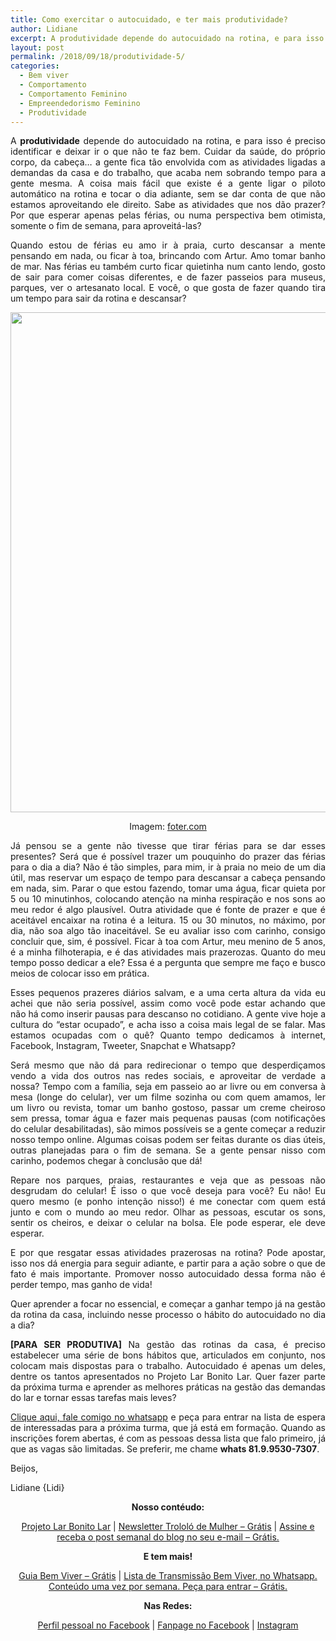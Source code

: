```yaml
---
title: Como exercitar o autocuidado, e ter mais produtividade?
author: Lidiane
excerpt: A produtividade depende do autocuidado na rotina, e para isso é preciso identificar e deixar ir o que não te faz bem. Como fazer mais do que a gente ama no dia a dia?
layout: post
permalink: /2018/09/18/produtividade-5/
categories:
  - Bem viver
  - Comportamento
  - Comportamento Feminino
  - Empreendedorismo Feminino
  - Produtividade
---
```

<p align="justify">
  A <strong>produtividade</strong> depende do autocuidado na rotina, e para isso é preciso identificar e deixar ir o que não te faz bem. Cuidar da saúde, do próprio corpo, da cabeça… a gente fica tão envolvida com as atividades ligadas a demandas da casa e do trabalho, que acaba nem sobrando tempo para a gente mesma. A coisa mais fácil que existe é a gente ligar o piloto automático na rotina e tocar o dia adiante, sem se dar conta de que não estamos aproveitando ele direito. Sabe as atividades que nos dão prazer? Por que esperar apenas pelas férias, ou numa perspectiva bem otimista, somente o fim de semana, para aproveitá-las?
</p>

<p align="justify">
  Quando estou de férias eu amo ir à praia, curto descansar a mente pensando em nada, ou ficar à toa, brincando com Artur. Amo tomar banho de mar. Nas férias eu também curto ficar quietinha num canto lendo, gosto de sair para comer coisas diferentes, e de fazer passeios para museus, parques, ver o artesanato local. E você, o que gosta de fazer quando tira um tempo para sair da rotina e descansar?
</p>

<p align="center">
  <img class="alignnone size-full wp-image-14705" src="https://www.trololodemulher.com.br/2018/09/PRODUTIVIDADE-AUTOCUIDADO-GESTAO-DO-TEMPO-ORGANIZACAO-PESSOAL-BEM-VIVER-BLOG.jpg" alt="" width="800" height="800" />
</p>

<p align="center">
  Imagem: <a href="https://foter.com/" target="_blank" rel="noopener">foter.com</a>
</p>

<p align="justify">
  Já pensou se a gente não tivesse que tirar férias para se dar esses presentes? Será que é possível trazer um pouquinho do prazer das férias para o dia a dia? Não é tão simples, para mim, ir à praia no meio de um dia útil, mas reservar um espaço de tempo para descansar a cabeça pensando em nada, sim. Parar o que estou fazendo, tomar uma água, ficar quieta por 5 ou 10 minutinhos, colocando atenção na minha respiração e nos sons ao meu redor é algo plausível. Outra atividade que é fonte de prazer e que é aceitável encaixar na rotina é a leitura. 15 ou 30 minutos, no máximo, por dia, não soa algo tão inaceitável. Se eu avaliar isso com carinho, consigo concluir que, sim, é possível. Ficar à toa com Artur, meu menino de 5 anos, é a minha filhoterapia, e é das atividades mais prazerozas. Quanto do meu tempo posso dedicar a ele? Essa é a pergunta que sempre me faço e busco meios de colocar isso em prática.
</p>

<p align="justify">
  Esses pequenos prazeres diários salvam, e a uma certa altura da vida eu achei que não seria possível, assim como você pode estar achando que não há como inserir pausas para descanso no cotidiano. A gente vive hoje a cultura do “estar ocupado”, e acha isso a coisa mais legal de se falar. Mas estamos ocupadas com o quê? Quanto tempo dedicamos à internet, Facebook, Instagram, Tweeter, Snapchat e Whatsapp?
</p>

<p align="justify">
  Será mesmo que não dá para redirecionar o tempo que desperdiçamos vendo a vida dos outros nas redes sociais, e aproveitar de verdade a nossa? Tempo com a família, seja em passeio ao ar livre ou em conversa à mesa (longe do celular), ver um filme sozinha ou com quem amamos, ler um livro ou revista, tomar um banho gostoso, passar um creme cheiroso sem pressa, tomar água e fazer mais pequenas pausas (com notificações do celular desabilitadas), são mimos possíveis se a gente começar a reduzir nosso tempo online. Algumas coisas podem ser feitas durante os dias úteis, outras planejadas para o fim de semana. Se a gente pensar nisso com carinho, podemos chegar à conclusão que dá!
</p>

<p align="justify">
  Repare nos parques, praias, restaurantes e veja que as pessoas não desgrudam do celular! É isso o que você deseja para você? Eu não! Eu quero mesmo (e ponho intenção nisso!) é me conectar com quem está junto e com o mundo ao meu redor. Olhar as pessoas, escutar os sons, sentir os cheiros, e deixar o celular na bolsa. Ele pode esperar, ele deve esperar.
</p>

<p align="justify">
  E por que resgatar essas atividades prazerosas na rotina? Pode apostar, isso nos dá energia para seguir adiante, e partir para a ação sobre o que de fato é mais importante. Promover nosso autocuidado dessa forma não é perder tempo, mas ganho de vida!
</p>

<p align="justify">
  Quer aprender a focar no essencial, e começar a ganhar tempo já na gestão da rotina da casa, incluindo nesse processo o hábito do autocuidado no dia a dia?
</p>

<p align="justify">
  <strong>[PARA SER PRODUTIVA]</strong> Na gestão das rotinas da casa, é preciso estabelecer uma série de bons hábitos que, articulados em conjunto, nos colocam mais dispostas para o trabalho. Autocuidado é apenas um deles, dentre os tantos apresentados no Projeto Lar Bonito Lar. Quer fazer parte da próxima turma e aprender as melhores práticas na gestão das demandas do lar e tornar essas tarefas mais leves?
</p>

<p align="justify">
  <a href="https://api.whatsapp.com/send?1=pt_BR&phone=5581995307307">Clique aqui, fale comigo no whatsapp</a> e peça para entrar na lista de espera de interessadas para a próxima turma, que já está em formação. Quando as inscrições forem abertas, é com as pessoas dessa lista que falo primeiro, já que as vagas são limitadas. Se preferir, me chame <strong>whats 81.9.9530-7307</strong>.
</p>

<p align="justify">
  Beijos,
</p>

<p align="justify">
  Lidiane {Lidi}
</p>

<p align="center">
  <strong>Nosso contéudo:</strong>
</p>

<p align="center">
  <a href="http://www.trololodemulher.com.br/projeto-lar-bonito-lar/" target="_blank" rel="noopener">Projeto Lar Bonito Lar</a> | <a href="http://www.trololodemulher.com.br/2018/02/28/newsletter/" target="_blank" rel="noopener">Newsletter Trololó de Mulher – Grátis</a> | <a href="https://feedburner.google.com/fb/a/mailverify?uri=blogBichaFemea&loc=en_US" target="_blank" rel="noopener">Assine e receba o post semanal do blog no seu e-mail – Grátis.</a>
</p>

<p align="center">
  <strong>E tem mais!</strong>
</p>

<p align="center">
  <a href="http://www.trololodemulher.com.br/2018/03/09/bem-viver/" target="_blank" rel="noopener">Guia Bem Viver – Grátis</a> | <a href="https://api.whatsapp.com/send?1=pt_BR&phone=5581995307307" target="_blank" rel="noopener">Lista de Transmissão Bem Viver, no Whatsapp. Conteúdo uma vez por semana. Peça para entrar – Grátis.</a>
</p>

<p align="center">
  <strong>Nas Redes:</strong>
</p>

<p align="center">
  <a href="https://www.facebook.com/lidiane.vasconcelos.94" target="_blank" rel="noopener">Perfil pessoal no Facebook</a> | <a href="https://www.facebook.com/TrololoMulher/" target="_blank" rel="noopener">Fanpage no Facebook</a> | <a href="https://www.instagram.com/trololodemulher/" target="_blank" rel="noopener">Instagram</a>
</p>

&nbsp;